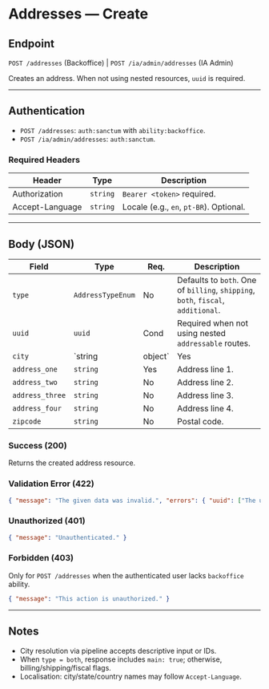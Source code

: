 # Addresses — Create

## Endpoint

`POST /addresses` (Backoffice)  |  `POST /ia/admin/addresses` (IA Admin)

Creates an address. When not using nested resources, `uuid` is required.

---

## Authentication

- `POST /addresses`: `auth:sanctum` with `ability:backoffice`.
- `POST /ia/admin/addresses`: `auth:sanctum`.

### Required Headers
| Header | Type | Description |
| ------ | ---- | ----------- |
| Authorization | `string` | `Bearer <token>` required. |
| Accept-Language | `string` | Locale (e.g., `en`, `pt-BR`). Optional. |

---

## Body (JSON)
| Field           | Type              | Req. | Description |
| --------------- | ----------------- | ---- | ----------- |
| `type`          | `AddressTypeEnum` | No   | Defaults to `both`. One of `billing`, `shipping`, `both`, `fiscal`, `additional`. |
| `uuid`          | `uuid`            | Cond | Required when not using nested `addressable` routes. |
| `city`          | `string|object`   | Yes  | City reference; resolved via pipeline. |
| `address_one`   | `string`          | Yes  | Address line 1. |
| `address_two`   | `string`          | No   | Address line 2. |
| `address_three` | `string`          | No   | Address line 3. |
| `address_four`  | `string`          | No   | Address line 4. |
| `zipcode`       | `string`          | No   | Postal code. |

### Success (200)
Returns the created address resource.

### Validation Error (422)
```json
{ "message": "The given data was invalid.", "errors": { "uuid": ["The uuid field must be a valid UUID."], "city": ["The city field is required."], "address_one": ["The address one field is required."] } }
```

### Unauthorized (401)
```json
{ "message": "Unauthenticated." }
```

### Forbidden (403)
Only for `POST /addresses` when the authenticated user lacks `backoffice` ability.
```json
{ "message": "This action is unauthorized." }
```

---

## Notes
- City resolution via pipeline accepts descriptive input or IDs.
- When `type = both`, response includes `main: true`; otherwise, billing/shipping/fiscal flags.
- Localisation: city/state/country names may follow `Accept-Language`.

